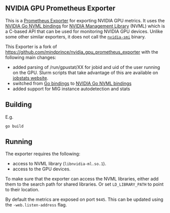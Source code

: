 NVIDIA GPU Prometheus Exporter
------------------------------

This is a [Prometheus Exporter](https://prometheus.io/docs/instrumenting/exporters/) for
exporting NVIDIA GPU metrics. It uses the [NVIDIA Go NVML bindings](github.com/NVIDIA/go-nvml)
for [NVIDIA Management Library](https://developer.nvidia.com/nvidia-management-library-nvml)
(NVML) which is a C-based API that can be used for monitoring NVIDIA GPU devices.
Unlike some other similar exporters, it does not call the
[`nvidia-smi`](https://developer.nvidia.com/nvidia-system-management-interface) binary.

This Exporter is a fork of https://github.com/mindprince/nvidia_gpu_prometheus_exporter with the following main changes:
- added parsing of /run/gpustat/XX for jobid and uid of the user running on the GPU. Slurm scripts that take advantage of this are available on [jobstats website](https://github.com/PrincetonUniversity/jobstats).
- switched from [Go bindings](https://github.com/mindprince/gonvml) to [NVIDIA Go NVML bindings](github.com/NVIDIA/go-nvml)
- added support for MIG instance autodetection and stats

## Building

E.g.
```
go build
```

## Running

The exporter requires the following:
- access to NVML library (`libnvidia-ml.so.1`).
- access to the GPU devices.

To make sure that the exporter can access the NVML libraries, either add them
to the search path for shared libraries. Or set `LD_LIBRARY_PATH` to point to
their location.

By default the metrics are exposed on port `9445`. This can be updated using
the `-web.listen-address` flag.
